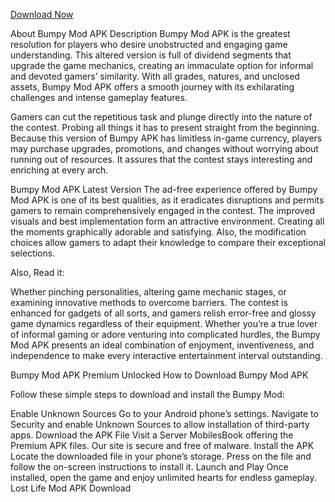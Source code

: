 <a href="[https://www.mobilesbook.com](https://www.mobilesbook.com/bumpy-mod-apk/)" target="_blank">Download Now</a>

About Bumpy Mod APK Description
Bumpy Mod APK is the greatest resolution for players who desire unobstructed and engaging game understanding. This altered version is full of dividend segments that upgrade the game mechanics, creating an immaculate option for informal and devoted gamers’ similarity. With all grades, natures, and unclosed assets, Bumpy Mod APK offers a smooth journey with its exhilarating challenges and intense gameplay features.

Gamers can cut the repetitious task and plunge directly into the nature of the contest. Probing all things it has to present straight from the beginning. Because this version of Bumpy APK has limitless in-game currency, players may purchase upgrades, promotions, and changes without worrying about running out of resources. It assures that the contest stays interesting and enriching at every arch.

Bumpy Mod APK Latest Version
The ad-free experience offered by Bumpy Mod APK is one of its best qualities, as it eradicates disruptions and permits gamers to remain comprehensively engaged in the contest. The improved visuals and best implementation form an attractive environment. Creating all the moments graphically adorable and satisfying. Also, the modification choices allow gamers to adapt their knowledge to compare their exceptional selections.

Also, Read it:

Whether pinching personalities, altering game mechanic stages, or examining innovative methods to overcome barriers. The contest is enhanced for gadgets of all sorts, and gamers relish error-free and glossy game dynamics regardless of their equipment.  Whether you’re a true lover of informal gaming or adore venturing into complicated hurdles, the Bumpy Mod APK presents an ideal combination of enjoyment, inventiveness, and independence to make every interactive entertainment interval outstanding.

Bumpy Mod APK Premium Unlocked
How to Download Bumpy Mod APK

Follow these simple steps to download and install the Bumpy Mod:

Enable Unknown Sources
Go to your Android phone’s settings.
Navigate to Security and enable Unknown Sources to allow installation of third-party apps.
Download the APK File
Visit a Server MobilesBook offering the Premium APK files.
Our site is secure and free of malware.
Install the APK
Locate the downloaded file in your phone’s storage.
Press on the file and follow the on-screen instructions to install it.
Launch and Play
Once installed, open the game and enjoy unlimited hearts for endless gameplay.
Lost Life Mod APK Download
